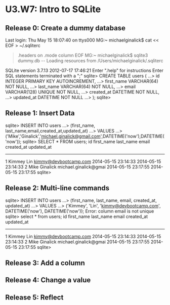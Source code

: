 # U3.W7: Intro to SQLite

## Release 0: Create a dummy database

<!-- paste your terminal output here -->

Last login: Thu May 15 18:07:40 on ttys000
MG:~ michaelginalick$ cat << EOF > ~/.sqliterc
> .headers on
> .mode column
> EOF
MG:~ michaelginalick$ sqlite3 dummy.db
-- Loading resources from /Users/michaelginalick/.sqliterc

SQLite version 3.7.13 2012-07-17 17:46:21
Enter ".help" for instructions
Enter SQL statements terminated with a ";"
sqlite> CREATE TABLE users (
   ...>   id INTEGER PRIMARY KEY AUTOINCREMENT,
   ...>   first_name VARCHAR(64) NOT NULL,
   ...>   last_name  VARCHAR(64) NOT NULL,
   ...>   email VARCHAR(128) UNIQUE NOT NULL,
   ...>   created_at DATETIME NOT NULL,
   ...>   updated_at DATETIME NOT NULL
   ...> );
sqlite> 


## Release 1: Insert Data 
<!-- paste your terminal output here -->

sqlite> INSERT INTO users
   ...> (first_name, last_name,email,created_at,updated_at)
   ...> VALUES
   ...> ('Mike','Ginalick','michael.ginalick@gmail.com',DATETIME('now'),DATETIME('now'));
sqlite> SELECT * FROM users;
id          first_name  last_name   email                  created_at           updated_at         
----------  ----------  ----------  ---------------------  -------------------  -------------------
1           Kimmey      Lin         kimmy@devbootcamp.com  2014-05-15 23:14:33  2014-05-15 23:14:33
2           Mike        Ginalick    michael.ginalick@gmai  2014-05-15 23:17:55  2014-05-15 23:17:55
sqlite> 



## Release 2: Multi-line commands
<!-- paste your terminal output here -->

sqlite> INSERT INTO users
   ...> (first_name, last_name, email, created_at, updated_at)
   ...> VALUES
   ...> ('Kimmey', 'Lin', 'kimmy@devbootcamp.com', DATETIME('now'), DATETIME('now'));
Error: column email is not unique
sqlite> select * from users;
id          first_name  last_name   email                  created_at           updated_at         
----------  ----------  ----------  ---------------------  -------------------  -------------------
1           Kimmey      Lin         kimmy@devbootcamp.com  2014-05-15 23:14:33  2014-05-15 23:14:33
2           Mike        Ginalick    michael.ginalick@gmai  2014-05-15 23:17:55  2014-05-15 23:17:55
sqlite> 

## Release 3: Add a column
<!-- paste your terminal output here -->

## Release 4: Change a value
<!-- paste your terminal output here -->

## Release 5: Reflect
<!-- Add your reflection here -->
